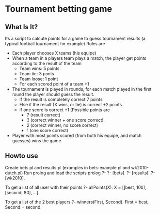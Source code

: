 Tournament betting game
=======================

What Is It?
----------
Its a script to calcute points  for a game to guess tournament results
(a typical football tournament for example)
Rules are
*	Each player chooses X teams (his equipe)
*	When a team in a players team plays a match, the player get points
	according to the result of the team
	-	Team wins: 5 points
	-	Team tie: 3 ponts
	-	Team loose: 1 point
	-	For each scored point of a team +1
*	The tournament is played in rounds, for each match played in the
	first round the player should guess the result.
	-	If the result is completely correct 7 points
	-	Else if the result (X wins, or tie) is correct +2 points
	-	If one score is correct +1
		(Possible points are
		+	7 (result correct)
		+	3 (correct winner + one score correct)
		+	2 (correct winner, no score correct)
		+	1 (one score correct)
*	Player with most points scored (from both his equipe, and match guesses)
	wins the game.

Howto use
---------
Create bets.pl and results.pl (examples in bets-example.pl and wk2010-dutch.pl)
Run prolog and load the scripts
	prolog
	?-
	?- [bets].
	?- [results].
	?- [wk2010].
  

To get a list of all user with their points
	?- allPoints(X).
		X = [[best, 100], [second, 80], ...]

To get a list of the 2 best players
	?- winners(First, Second).
		First = best,
		Second = second.
